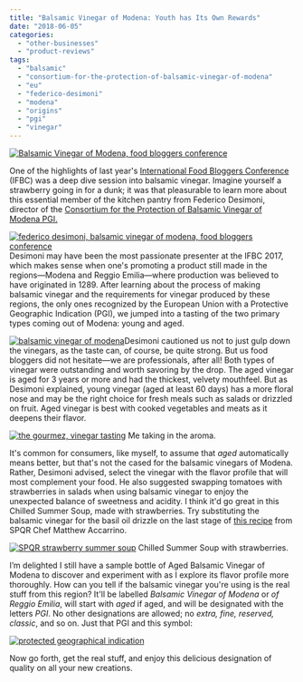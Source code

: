 ```yaml
---
title: "Balsamic Vinegar of Modena: Youth has Its Own Rewards"
date: "2018-06-05"
categories:
  - "other-businesses"
  - "product-reviews"
tags:
  - "balsamic"
  - "consortium-for-the-protection-of-balsamic-vinegar-of-modena"
  - "eu"
  - "federico-desimoni"
  - "modena"
  - "origins"
  - "pgi"
  - "vinegar"
---
```


[![Balsamic Vinegar of Modena, food bloggers conference](http://s3.amazonaws.com/thegourmez-wpmedia/2018/06/Food_Bloggers_Con_13-327x500.jpg)](http://s3.amazonaws.com/thegourmez-wpmedia/2018/06/Food_Bloggers_Con_13.jpg)

One of the highlights of last year's [International Food Bloggers Conference](https://foodbloggerconference.org/) (IFBC) was a deep dive session into balsamic vinegar. Imagine yourself a strawberry going in for a dunk; it was that pleasurable to learn more about this essential member of the kitchen pantry from Federico Desimoni, director of the [Consortium for the Protection of Balsamic Vinegar of Modena PGI.](http://www.consorziobalsamico.it/?lang=en)

[![federico desimoni, balsamic vinegar of modena, food bloggers conference](http://s3.amazonaws.com/thegourmez-wpmedia/2018/06/Food_Bloggers_Con_14-336x500.jpg)](http://s3.amazonaws.com/thegourmez-wpmedia/2018/06/Food_Bloggers_Con_14.jpg)Desimoni may have been the most passionate presenter at the IFBC 2017, which makes sense when one's promoting a product still made in the regions—Modena and Reggio Emilia—where production was believed to have originated in 1289. After learning about the process of making balsamic vinegar and the requirements for vinegar produced by these regions, the only ones recognized by the European Union with a Protective Geographic Indication (PGI), we jumped into a tasting of the two primary types coming out of Modena: young and aged.

[![balsamic vinegar of modena](http://s3.amazonaws.com/thegourmez-wpmedia/2018/06/Food_Bloggers_Con_12-314x500.jpg)](http://s3.amazonaws.com/thegourmez-wpmedia/2018/06/Food_Bloggers_Con_12.jpg)Desimoni cautioned us not to just gulp down the vinegars, as the taste can, of course, be quite strong. But us food bloggers did not hesitate—we are professionals, after all! Both types of vinegar were outstanding and worth savoring by the drop. The aged vinegar is aged for 3 years or more and had the thickest, velvety mouthfeel. But as Desimoni explained, young vinegar (aged at least 60 days) has a more floral nose and may be the right choice for fresh meals such as salads or drizzled on fruit. Aged vinegar is best with cooked vegetables and meats as it deepens their flavor.




<div class="caption">

[![the gourmez, vinegar tasting](http://s3.amazonaws.com/thegourmez-wpmedia/2018/06/vinegar-sniff-367x500.jpg)](http://s3.amazonaws.com/thegourmez-wpmedia/2018/06/vinegar-sniff.jpg) Me taking in the aroma.</div>


It's common for consumers, like myself, to assume that _aged_ automatically means better, but that's not the cased for the balsamic vinegars of Modena. Rather, Desimoni advised, select the vinegar with the flavor profile that will most complement your food. He also suggested swapping tomatoes with strawberries in salads when using balsamic vinegar to enjoy the unexpected balance of sweetness and acidity. I think it'd go great in this Chilled Summer Soup, made with strawberries. Try substituting the balsamic vinegar for the basil oil drizzle on the last stage of [this recipe](https://thegourmez.com/blog/2016/06/29/pairing-pure-leafs-teahouse-collection-with-spqrs-finesse/) from SPQR Chef Matthew Accarrino.




<div class="caption">

[![SPQR strawberry summer soup](http://s3.amazonaws.com/thegourmez-wpmedia/2016/06/Pure-Leaf-SPQR-19-334x500.jpg)](http://s3.amazonaws.com/thegourmez-wpmedia/2016/06/Pure-Leaf-SPQR-19.jpg) Chilled Summer Soup with strawberries.</div>


I’m delighted I still have a sample bottle of Aged Balsamic Vinegar of Modena to discover and experiment with as I explore its flavor profile more thoroughly. How can you tell if the balsamic vinegar you're using is the real stuff from this region? It'll be labelled _Balsamic Vinegar of Modena_ or _of Reggio Emilia_, will start with _aged_ if aged, and will be designated with the letters _PGI_. No other designations are allowed; no _extra, fine, reserved, classic_, and so on. Just that PGI and this symbol:

[![protected geographical indication](http://s3.amazonaws.com/thegourmez-wpmedia/2018/06/pgi_logo.png)](http://s3.amazonaws.com/thegourmez-wpmedia/2018/06/pgi_logo.png)

Now go forth, get the real stuff, and enjoy this delicious designation of quality on all your new creations.
